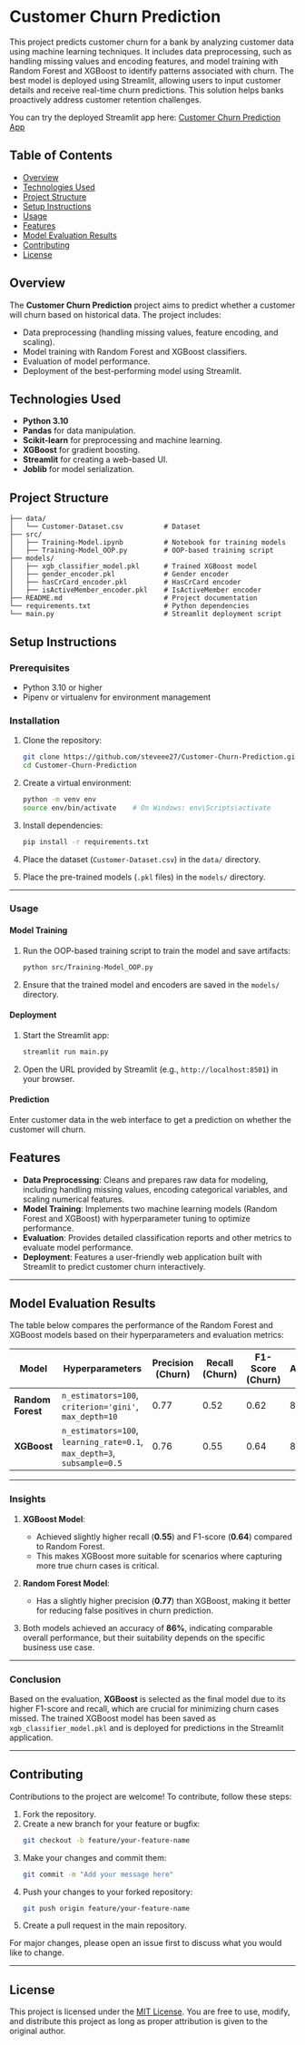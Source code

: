 # Customer Churn Prediction

This project predicts customer churn for a bank by analyzing customer data using machine learning techniques. It includes data preprocessing, such as handling missing values and encoding features, and model training with Random Forest and XGBoost to identify patterns associated with churn. The best model is deployed using Streamlit, allowing users to input customer details and receive real-time churn predictions. This solution helps banks proactively address customer retention challenges.

You can try the deployed Streamlit app here: [Customer Churn Prediction App](https://customer-churn-prediction-machine-learning.streamlit.app/)

## Table of Contents

- [Overview](#overview)
- [Technologies Used](#technologies-used)
- [Project Structure](#project-structure)
- [Setup Instructions](#setup-instructions)
- [Usage](#usage)
- [Features](#features)
- [Model Evaluation Results](#model-evaluation-results)
- [Contributing](#contributing)
- [License](#license)

## Overview

The **Customer Churn Prediction** project aims to predict whether a customer will churn based on historical data. The project includes:

- Data preprocessing (handling missing values, feature encoding, and scaling).
- Model training with Random Forest and XGBoost classifiers.
- Evaluation of model performance.
- Deployment of the best-performing model using Streamlit.

## Technologies Used

- **Python 3.10**
- **Pandas** for data manipulation.
- **Scikit-learn** for preprocessing and machine learning.
- **XGBoost** for gradient boosting.
- **Streamlit** for creating a web-based UI.
- **Joblib** for model serialization.

## Project Structure

```plaintext
├── data/
│   └── Customer-Dataset.csv          # Dataset
├── src/
│   ├── Training-Model.ipynb          # Notebook for training models
│   ├── Training-Model_OOP.py         # OOP-based training script
├── models/
│   ├── xgb_classifier_model.pkl      # Trained XGBoost model
│   ├── gender_encoder.pkl            # Gender encoder
│   ├── hasCrCard_encoder.pkl         # HasCrCard encoder
│   ├── isActiveMember_encoder.pkl    # IsActiveMember encoder
├── README.md                         # Project documentation
└── requirements.txt                  # Python dependencies
└── main.py                           # Streamlit deployment script
```

## Setup Instructions

### Prerequisites

- Python 3.10 or higher
- Pipenv or virtualenv for environment management

### Installation

1. Clone the repository:
    ```bash
    git clone https://github.com/steveee27/Customer-Churn-Prediction.git
    cd Customer-Churn-Prediction
    ```

2. Create a virtual environment:
    ```bash
    python -m venv env
    source env/bin/activate    # On Windows: env\Scripts\activate
    ```

3. Install dependencies:
    ```bash
    pip install -r requirements.txt
    ```

4. Place the dataset (`Customer-Dataset.csv`) in the `data/` directory.

5. Place the pre-trained models (`.pkl` files) in the `models/` directory.

---

### Usage

#### Model Training

1. Run the OOP-based training script to train the model and save artifacts:
    ```bash
    python src/Training-Model_OOP.py
    ```

2. Ensure that the trained model and encoders are saved in the `models/` directory.

#### Deployment

1. Start the Streamlit app:
    ```bash
    streamlit run main.py
    ```

2. Open the URL provided by Streamlit (e.g., `http://localhost:8501`) in your browser.

#### Prediction

Enter customer data in the web interface to get a prediction on whether the customer will churn.

## Features

- **Data Preprocessing**: Cleans and prepares raw data for modeling, including handling missing values, encoding categorical variables, and scaling numerical features.
- **Model Training**: Implements two machine learning models (Random Forest and XGBoost) with hyperparameter tuning to optimize performance.
- **Evaluation**: Provides detailed classification reports and other metrics to evaluate model performance.
- **Deployment**: Features a user-friendly web application built with Streamlit to predict customer churn interactively.

---

## Model Evaluation Results

The table below compares the performance of the Random Forest and XGBoost models based on their hyperparameters and evaluation metrics:

| **Model**        | **Hyperparameters**                                                                                      | **Precision (Churn)** | **Recall (Churn)** | **F1-Score (Churn)** | **Accuracy** |
|-------------------|---------------------------------------------------------------------------------------------------------|-----------------------|--------------------|----------------------|--------------|
| **Random Forest** | `n_estimators=100`, `criterion='gini'`, `max_depth=10`                                                 | 0.77                  | 0.52               | 0.62                 | 86%          |
| **XGBoost**       | `n_estimators=100`, `learning_rate=0.1`, `max_depth=3`, `subsample=0.5`                                 | 0.76                  | 0.55               | 0.64                 | 86%          |

---

### Insights

1. **XGBoost Model**:
   - Achieved slightly higher recall (**0.55**) and F1-score (**0.64**) compared to Random Forest.
   - This makes XGBoost more suitable for scenarios where capturing more true churn cases is critical.

2. **Random Forest Model**:
   - Has a slightly higher precision (**0.77**) than XGBoost, making it better for reducing false positives in churn prediction.

3. Both models achieved an accuracy of **86%**, indicating comparable overall performance, but their suitability depends on the specific business use case.

---

### Conclusion

Based on the evaluation, **XGBoost** is selected as the final model due to its higher F1-score and recall, which are crucial for minimizing churn cases missed. The trained XGBoost model has been saved as `xgb_classifier_model.pkl` and is deployed for predictions in the Streamlit application.

---

## Contributing

Contributions to the project are welcome! To contribute, follow these steps:

1. Fork the repository.
2. Create a new branch for your feature or bugfix:
    ```bash
    git checkout -b feature/your-feature-name
    ```
3. Make your changes and commit them:
    ```bash
    git commit -m "Add your message here"
    ```
4. Push your changes to your forked repository:
    ```bash
    git push origin feature/your-feature-name
    ```
5. Create a pull request in the main repository.

For major changes, please open an issue first to discuss what you would like to change.

---

## License

This project is licensed under the [MIT License](LICENSE). You are free to use, modify, and distribute this project as long as proper attribution is given to the original author.
